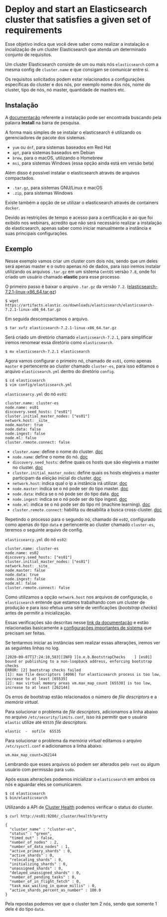 # Deploy and start an Elasticsearch cluster that satisfies a given set of requirements

Esse objetivo indica que você deve saber como realizar a instalação e incialização de um cluster Elasticsearch que atenda um determinado conjunto de requisitos.

Um cluster Elasticsearch consiste de um ou mais nós `elasticsearch` com a mesma config de `cluster.name` e que consigam se comunicar entre si.

Os requisitos solicitados podem estar relacionados a configurações específicas do cluster e dos nós, por exemplo nome dos nós, nome do cluster, tipo de nós, nó master, quantidade de masters etc.

## Instalação

A [documentação][doc-install] referente a instalação pode ser encontrada buscando pela palavra **Install** na barra de pesquisa.

A forma mais simples de se instalar o elasticsearch é utilizando os gerenciadores de pacote dos sistemas.

- `yum` ou `dnf`, para sistemas baseados em Red Hat
- `apt`, para sistemas baseados em Debian
- `brew`, para o macOS, utilizando o Homebrew
- `msi`, para sistemas Windows (essa opção ainda está em versão beta)

Além disso é possível instalar o elasticsearch através de arquivos compactados.

- `.tar.gz`, para sistemas GNU/Linux e macOS
- `.zip`, para sistemas Windows

Existe também a opção de se utilizar o elasticsearch através de containers `docker`.

Devido as restrições de tempo e acesso para a certificação e ao que foi exibido nos webinars, acredito que não será necessário realizar a instalação do elasticsearch, apenas saber como iniciar manualmente a instância e suas principais configurações.

## Exemplo

Nesse exemplo vamos criar um cluster com dois nós, sendo que um deles será apenas master e o outro apenas nó de dados, para isso iremos instalar utilizando os arquivos `.tar.gz` em um sistema `CentOS` versão `7.8`, onde foi criado um usuário chamado **elastic** para esse processo.

O primeiro passo é baixar o arquivo `.tar.gz` da versão `7.2`. ([elasticsearch-7.2.1-linux-x86_64.tar.gz](https://artifacts.elastic.co/downloads/elasticsearch/elasticsearch-7.2.1-linux-x86_64.tar.gz))

```
$ wget https://artifacts.elastic.co/downloads/elasticsearch/elasticsearch-7.2.1-linux-x86_64.tar.gz
```

Em seguida descompactamos o arquivo.

```
$ tar xvfz elasticsearch-7.2.1-linux-x86_64.tar.gz
```

Será criado um diretório chamado `elasticsearch-7.2.1`, para simplificar iremos renomear essa diretório como `elasticsearch`.

```
$ mv elasticsearch-7.2.1 elasticsearch
```

Agora vamos configurar o primeiro nó, chamado de `es01`, como apenas `master` e pertencente ao cluster chamado `cluster-es`, para isso editamos o arquivo `elasticsearch.yml` dentro do diretório `config`.

```
$ cd elasticsearch
$ vim config/elasticsearch.yml
```

`elasticsearcy.yml` do nó `es01`:
```
cluster.name: cluster-es
node.name: es01
discovery.seed_hosts: ["es01"]
cluster.initial_master_nodes: ["es01"]
network.host: _site_
node.master: true
node.data: false
node.ingest: false
node.ml: false
cluster.remote.connect: false
```
- `cluster.name`: define o nome do cluster. [doc](https://www.elastic.co/guide/en/elasticsearch/reference/7.2/cluster.name.html)
- `node.name`: define o nome do nó. [doc](https://www.elastic.co/guide/en/elasticsearch/reference/7.2/node.name.html)
- `discovery.seed_hosts`: define quais os hosts que são elegíveis a master no cluster. [doc](https://www.elastic.co/guide/en/elasticsearch/reference/7.2/discovery-settings.html)
- `cluster.initial_master_nodes`: define quais os hosts elegíveis a master participam da eleição inicial do cluster. [doc](https://www.elastic.co/guide/en/elasticsearch/reference/7.2/discovery-settings.html)
- `network.host`: indica qual o ip a instância irá utilizar. [doc](https://www.elastic.co/guide/en/elasticsearch/reference/7.2/modules-network.html)
- `node.master`: indica se o nó pode ser do tipo master. [doc](https://www.elastic.co/guide/en/elasticsearch/reference/7.2/modules-node.html)
- `node.data`: indica se o nó pode ser do tipo data. [doc](https://www.elastic.co/guide/en/elasticsearch/reference/7.2/modules-node.html)
- `node.ingest`: indica se o nó pode ser do tipo ingest. [doc](https://www.elastic.co/guide/en/elasticsearch/reference/7.2/modules-node.html)
- `node.ml`: indica se o nó pode ser do tipo ml (machine learning). [doc](https://www.elastic.co/guide/en/elasticsearch/reference/7.2/modules-node.html)
- `cluster.remote.connect`: habilita ou desabilita a busca cross-cluster. [doc](https://www.elastic.co/guide/en/elasticsearch/reference/7.2/modules-node.html)

Repetindo o processo para o segundo nó, chamado de `es02`, configurado como apenas do tipo `data` e pertencente ao cluster chamado `cluster-es`, teremos o seguinte arquivo de config.

`elasticsearcy.yml` do nó `es02`:
```
cluster.name: cluster-es
node.name: es02
discovery.seed_hosts: ["es01"]
cluster.initial_master_nodes: ["es01"]
network.host: _site_
node.master: false
node.data: true
node.ingest: false
node.ml: false
cluster.remote.connect: false
```
Como utilizamos a opção `network.host` nos arquivos de configuração, o `elasticsearch` entende que estamos trabalhando com um cluster de produção e para isso efetua uma série de verificações (*bootstrap checks*) antes de permitir a inicialização.

Essas verificações são descritas nesse [link da documentação][bootstrap] e estão relacionadas basicamente a [configurações importantes de sistema][system-config] que precisam ser feitas.

Se tentarmos iniciar as instâncias sem realizar essas alterações, iremos ver as seguintes linhas no log.

```
[2020-09-07T17:24:10,583][INFO ][o.e.b.BootstrapChecks    ] [es01] bound or publishing to a non-loopback address, enforcing bootstrap checks
ERROR: [2] bootstrap checks failed
[1]: max file descriptors [4096] for elasticsearch process is too low, increase to at least [65535]
[2]: max virtual memory areas vm.max_map_count [65530] is too low, increase to at least [262144]
```

Os erros de bootstrap estão relacionados o número de *file descriptors* e a *memória virtual*.

Para solucionar o problema de *file descriptors*, adicionamos a linha abaixo no arquivo `/etc/security/limits.conf`, isso irá permitir que o usuário `elastic` utilize até `65535` *file descriptors*.

```
elastic  -  nofile  65535
```

Para solucionar o problema da *memória virtual* editamos o arquivo `/etc/sysctl.conf` e adicionamos a linha abaixo.

```
vm.max_map_count=262144
```

Lembrando que esses arquivos só podem ser alterados pelo `root` ou algum usuário com permissão para `sudo`.

Após essas alterações podemos inicializar o `elasticsearch` em ambos os nós e aguardar eles se comunicarem.

```
$ cd elasticsearch
$ bin/elasticsearch
```
Utilizando a API de [Cluster Health][cluster-health] podemos verificar o status do cluster.

```
$ curl http://es01:9200/_cluster/health?pretty
```

```
{
  "cluster_name" : "cluster-es",
  "status" : "green",
  "timed_out" : false,
  "number_of_nodes" : 2,
  "number_of_data_nodes" : 1,
  "active_primary_shards" : 0,
  "active_shards" : 0,
  "relocating_shards" : 0,
  "initializing_shards" : 0,
  "unassigned_shards" : 0,
  "delayed_unassigned_shards" : 0,
  "number_of_pending_tasks" : 0,
  "number_of_in_flight_fetch" : 0,
  "task_max_waiting_in_queue_millis" : 0,
  "active_shards_percent_as_number" : 100.0
}
```
Pela repostas podemos ver que o cluster tem 2 nós, sendo que somente 1 dele é do tipo `data`.

[doc-install]: https://www.elastic.co/guide/en/elasticsearch/reference/7.2/install-elasticsearch.html
[doc-nodes]: https://www.elastic.co/guide/en/elasticsearch/reference/7.2/modules-node.html
[bootstrap]: https://www.elastic.co/guide/en/elasticsearch/reference/7.2/bootstrap-checks.html
[system-config]: https://www.elastic.co/guide/en/elasticsearch/reference/7.2/system-config.html
[cluster-health]: https://www.elastic.co/guide/en/elasticsearch/reference/7.2/cluster-health.html